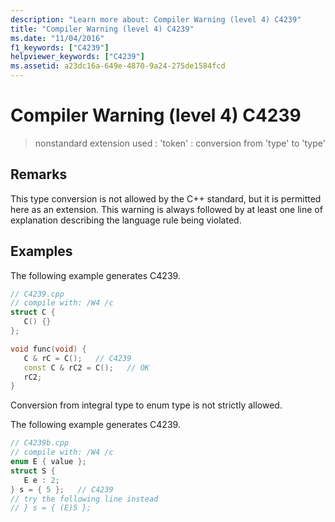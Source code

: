 ```yaml
---
description: "Learn more about: Compiler Warning (level 4) C4239"
title: "Compiler Warning (level 4) C4239"
ms.date: "11/04/2016"
f1_keywords: ["C4239"]
helpviewer_keywords: ["C4239"]
ms.assetid: a23dc16a-649e-4870-9a24-275de1584fcd
---
```

# Compiler Warning (level 4) C4239

> nonstandard extension used : 'token' : conversion from 'type' to 'type'

## Remarks

This type conversion is not allowed by the C++ standard, but it is permitted here as an extension. This warning is always followed by at least one line of explanation describing the language rule being violated.

## Examples

The following example generates C4239.

```cpp
// C4239.cpp
// compile with: /W4 /c
struct C {
   C() {}
};

void func(void) {
   C & rC = C();   // C4239
   const C & rC2 = C();   // OK
   rC2;
}
```

Conversion from integral type to enum type is not strictly allowed.

The following example generates C4239.

```cpp
// C4239b.cpp
// compile with: /W4 /c
enum E { value };
struct S {
   E e : 2;
} s = { 5 };   // C4239
// try the following line instead
// } s = { (E)5 };
```

